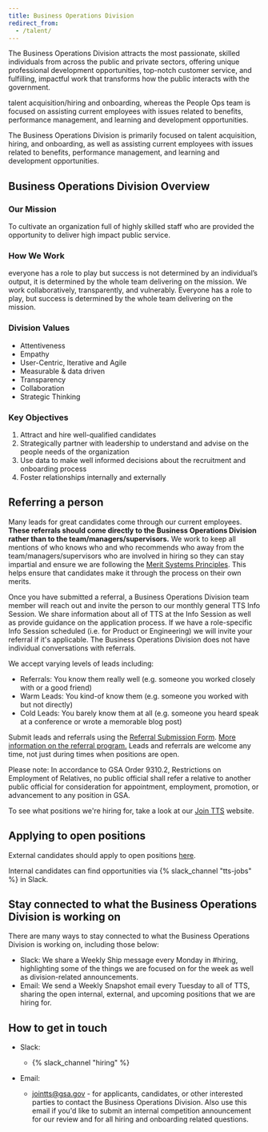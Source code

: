 ```yaml
---
title: Business Operations Division
redirect_from:
  - /talent/
---
```



The Business Operations Division attracts the most passionate, skilled individuals from across the public and private sectors, offering unique professional development opportunities, top-notch customer service, and fulfilling, impactful work that transforms how the public interacts with the government.

talent acquisition/hiring and onboarding, whereas the People Ops team is focused
on assisting current employees with issues related to benefits, performance
management, and learning and development opportunities.

The Business Operations Division is primarily focused on talent acquisition, hiring, and onboarding, as well as assisting current employees with issues related to benefits, performance management, and learning and development opportunities.

## Business Operations Division Overview

### Our Mission

To cultivate an organization full of highly skilled staff who are provided the opportunity to deliver high impact public service.

### How We Work

everyone has a role to play but success is not determined by an individual’s
output, it is determined by the whole team delivering on the mission.
We work collaboratively, transparently, and vulnerably. Everyone has a role to play, but success is determined by the whole team delivering on the mission.

### Division Values

- Attentiveness
- Empathy
- User-Centric, Iterative and Agile
- Measurable & data driven
- Transparency
- Collaboration
- Strategic Thinking

### Key Objectives


1. Attract and hire well-qualified candidates
2. Strategically partner with leadership to understand and advise on the people needs of the organization
3. Use data to make well informed decisions about the recruitment and onboarding process
4. Foster relationships internally and externally




## Referring a person

Many leads for great candidates come through our current employees. **These referrals should come directly to the Business Operations Division rather than to the team/managers/supervisors.** We work to keep all mentions of who knows who and who recommends who away from the team/managers/supervisors who are involved in hiring so they can stay impartial and ensure we are following the [Merit Systems Principles](https://www.mspb.gov/msp/meritsystemsprinciples.htm). This helps ensure that candidates make it through the process on their own merits.


Once you have submitted a referral, a Business Operations Division team member will reach out and invite the person to our monthly general TTS Info Session. We share information about all of TTS at the Info Session as well as provide guidance on the application process. If we have a role-specific Info Session scheduled (i.e. for Product or Engineering) we will invite your referral if it's applicable. The Business Operations Division does not have individual conversations with referrals.

We accept varying levels of leads including:

- Referrals: You know them really well (e.g. someone you worked closely with or
  a good friend)
- Warm Leads: You kind-of know them (e.g. someone you worked with but not
  directly)
- Cold Leads: You barely know them at all (e.g. someone you heard speak at a
  conference or wrote a memorable blog post)


Submit leads and referrals using the [Referral Submission Form](https://goo.gl/forms/I6cOnRNdh21aP5e63). [More information on the referral program.](https://docs.google.com/document/d/1GY57s0tXahSwTaLzHEuR6falwQcNh7nbCnRnLoQppdQ/edit) Leads and referrals are welcome any time, not just during times when positions are open.

Please note: In accordance to GSA Order 9310.2, Restrictions on Employment of
Relatives, no public official shall refer a relative to another public official
for consideration for appointment, employment, promotion, or advancement to any
position in GSA.


To see what positions we're hiring for, take a look at our [Join TTS](https://join.tts.gsa.gov/) website.


## Applying to open positions

External candidates should apply to open positions [here](https://join.tts.gsa.gov/).

Internal candidates can find opportunities via {% slack_channel "tts-jobs" %} in Slack.


## Stay connected to what the Business Operations Division is working on

There are many ways to stay connected to what the Business Operations Division is working on, including those below:

- Slack: We share a Weekly Ship message every Monday in #hiring, highlighting some of the things we are focused on for the week as well as division-related announcements.
- Email: We send a Weekly Snapshot email every Tuesday to all of TTS, sharing the open internal, external, and upcoming positions that we are hiring for.



## How to get in touch

- Slack:
  - {% slack_channel "hiring" %}

- Email:
  - [jointts@gsa.gov](mailto:jointts@gsa.gov) - for applicants, candidates, or other interested parties to contact the Business Operations Division. Also use this email if you'd like to submit an internal competition announcement for our review and for all hiring and onboarding related questions.
